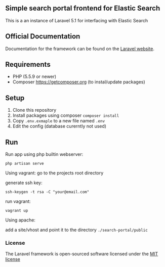 ## Simple search portal frontend for Elastic Search

This is a an instance of Laravel 5.1 for interfacing with Elastic Search

## Official Documentation

Documentation for the framework can be found on the [Laravel website](http://laravel.com/docs).

## Requirements

* PHP (5.5.9 or newer)
* Composer https://getcomposer.org (to instal/update packages)

## Setup

1. Clone this repository
2. Install packages using composer
   ```composer install```
3. Copy ```.env.exmaple``` to a new file named ```.env```
4. Edit the config (database curerntly not used)

## Run

Run app using php builtin webserver:

```php artisan serve```

Using vagrant:
 go to the projects root directory
 
 generate ssh key:
 
 ```ssh-keygen -t rsa -C "your@email.com"```

 run vagrant:
 
 ```vagrant up```
 
Using apache:

 add a site/vhost and point it to the directory ```./search-portal/public``` 
 
### License

The Laravel framework is open-sourced software licensed under the [MIT license](http://opensource.org/licenses/MIT)
